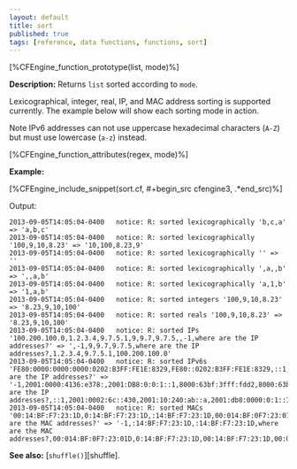 ```yaml
---
layout: default
title: sort
published: true
tags: [reference, data functions, functions, sort]
---
```


[%CFEngine_function_prototype(list, mode)%]

**Description:** Returns `list` sorted according to `mode`.

Lexicographical, integer, real, IP, and MAC address sorting is
supported currently.  The example below will show each sorting mode in
action.

Note IPv6 addresses can not use uppercase hexadecimal characters
(`A-Z`) but must use lowercase (`a-z`) instead.

[%CFEngine_function_attributes(regex, mode)%]

**Example:**

[%CFEngine_include_snippet(sort.cf, #\+begin_src cfengine3, .*end_src)%]

Output:

```
2013-09-05T14:05:04-0400   notice: R: sorted lexicographically 'b,c,a' => 'a,b,c'
2013-09-05T14:05:04-0400   notice: R: sorted lexicographically '100,9,10,8.23' => '10,100,8.23,9'
2013-09-05T14:05:04-0400   notice: R: sorted lexicographically '' => ''
2013-09-05T14:05:04-0400   notice: R: sorted lexicographically ',a,,b' => ',,a,b'
2013-09-05T14:05:04-0400   notice: R: sorted lexicographically 'a,1,b' => '1,a,b'
2013-09-05T14:05:04-0400   notice: R: sorted integers '100,9,10,8.23' => '8.23,9,10,100'
2013-09-05T14:05:04-0400   notice: R: sorted reals '100,9,10,8.23' => '8.23,9,10,100'
2013-09-05T14:05:04-0400   notice: R: sorted IPs '100.200.100.0,1.2.3.4,9.7.5.1,9,9.7,9.7.5,,-1,where are the IP addresses?' => ',-1,9,9.7,9.7.5,where are the IP addresses?,1.2.3.4,9.7.5.1,100.200.100.0'
2013-09-05T14:05:04-0400   notice: R: sorted IPv6s 'FE80:0000:0000:0000:0202:B3FF:FE1E:8329,FE80::0202:B3FF:FE1E:8329,::1,2001:db8:0:0:1:0:0:1,2001:0db8:0:0:1:0:0:1,2001:db8::1:0:0:1,2001:db8::0:1:0:0:1,2001:0db8::1:0:0:1,2001:db8:0:0:1::1,2001:db8:0000:0:1::1,2001:DB8:0:0:1::1,8000:63bf:3fff:fdd2,::ffff:192.0.2.47,fdf8:f53b:82e4::53,fe80::200:5aee:feaa:20a2,2001:0000:4136:e378:,8000:63bf:3fff:fdd2,2001:0002:6c::430,2001:10:240:ab::a,2002:cb0a:3cdd:1::1,2001:db8:8:4::2,ff01:0:0:0:0:0:0:2,-1,where are the IP addresses?' => '-1,2001:0000:4136:e378:,2001:DB8:0:0:1::1,8000:63bf:3fff:fdd2,8000:63bf:3fff:fdd2,::ffff:192.0.2.47,FE80:0000:0000:0000:0202:B3FF:FE1E:8329,FE80::0202:B3FF:FE1E:8329,where are the IP addresses?,::1,2001:0002:6c::430,2001:10:240:ab::a,2001:db8:0000:0:1::1,2001:db8:0:0:1::1,2001:0db8::1:0:0:1,2001:db8::0:1:0:0:1,2001:db8::1:0:0:1,2001:0db8:0:0:1:0:0:1,2001:db8:0:0:1:0:0:1,2001:db8:8:4::2,2002:cb0a:3cdd:1::1,fdf8:f53b:82e4::53,fe80::200:5aee:feaa:20a2,ff01:0:0:0:0:0:0:2'
2013-09-05T14:05:04-0400   notice: R: sorted MACs '00:14:BF:F7:23:1D,0:14:BF:F7:23:1D,:14:BF:F7:23:1D,00:014:BF:0F7:23:01D,00:14:BF:F7:23:1D,0:14:BF:F7:23:1D,:14:BF:F7:23:1D,00:014:BF:0F7:23:01D,01:14:BF:F7:23:1D,1:14:BF:F7:23:1D,01:14:BF:F7:23:2D,1:14:BF:F7:23:2D,-1,where are the MAC addresses?' => '-1,:14:BF:F7:23:1D,:14:BF:F7:23:1D,where are the MAC addresses?,00:014:BF:0F7:23:01D,0:14:BF:F7:23:1D,00:14:BF:F7:23:1D,00:014:BF:0F7:23:01D,0:14:BF:F7:23:1D,00:14:BF:F7:23:1D,1:14:BF:F7:23:1D,01:14:BF:F7:23:1D,1:14:BF:F7:23:2D,01:14:BF:F7:23:2D'
```

**See also:** [`shuffle()`][shuffle].
